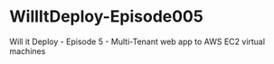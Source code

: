 # WillItDeploy-Episode005
Will it Deploy - Episode 5 - Multi-Tenant web app to AWS EC2 virtual machines
